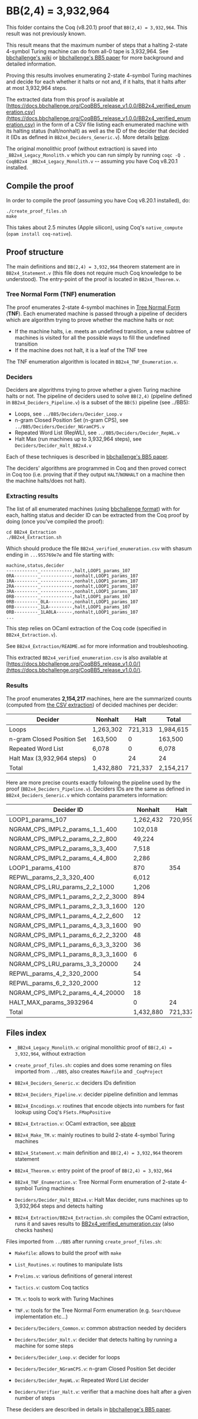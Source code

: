 # BB(2,4) = 3,932,964

This folder contains the Coq (v8.20.1) proof that `BB(2,4) = 3,932,964`. This result was not previously known.

This result means that the maximum number of steps that a halting 2-state 4-symbol Turing machine can do from all-0 tape is 3,932,964. See [bbchallenge's wiki](https://wiki.bbchallenge.org/wiki/Main_Page) or [bbchallenge's BB5 paper](https://github.com/bbchallenge/bbchallenge-paper) for more background and detailed information.

Proving this results involves enumerating 2-state 4-symbol Turing machines and decide for each whether it halts or not and, if it halts, that it halts after at most 3,932,964 steps.

The extracted data from this proof is available at [https://docs.bbchallenge.org/CoqBB5_release_v1.0.0/BB2x4_verified_enumeration.csv](https://docs.bbchallenge.org/CoqBB5_release_v1.0.0/BB2x4_verified_enumeration.csv) in the form of a CSV file listing each enumerated machine with its halting status (halt/nonhalt) as well as the ID of the decider that decided it (IDs as defined in `BB2x4_Deciders_Generic.v`). More details [below](#extracting-results).

The original monolithic proof (without extraction) is saved into `_BB2x4_Legacy_Monolith.v` which you can run simply by running `coqc -Q . CoqBB2x4 _BB2x4_Legacy_Monolith.v` -- assuming you have Coq v8.20.1 installed.

## Compile the proof

In order to compile the proof (assuming you have Coq v8.20.1 installed), do:

```
./create_proof_files.sh
make
```

This takes about 2.5 minutes (Apple silicon), using Coq's `native_compute` (`opam install coq-native`).

## Proof structure

The main definitions and `BB(2,4) = 3,932,964` theorem statement are in `BB2x4_Statement.v` (this file does not require much Coq knowledge to be understood). The entry-point of the proof is located in `BB2x4_Theorem.v`.

### Tree Normal Form (TNF) enumeration

The proof enumerates 2-state 4-symbol machines in [Tree Normal Form](https://wiki.bbchallenge.org/wiki/Tree_Normal_Form) (**TNF**). Each enumerated machine is passed through a pipeline of deciders which are algorithm trying to prove whether the machine halts or not:

- If the machine halts, i.e. meets an undefined transition, a new subtree of machines is visited for all the possible ways to fill the undefined transition
- If the machine does not halt, it is a leaf of the TNF tree

The TNF enumeration algorithm is located in `BB2x4_TNF_Enumeration.v`.

### Deciders

Deciders are algorithms trying to prove whether a given Turing machine halts or not. The pipeline of deciders used to solve `BB(2,4)` (pipeline defined in `BB2x4_Deciders_Pipeline.v`) is a subset of the `BB(5)` pipeline (see ../BB5):

- Loops, see `../BB5/Deciders/Decider_Loop.v`
- n-gram Closed Position Set (n-gram CPS), see `../BB5/Deciders/Decider_NGramCPS.v`
- Repeated Word List (RepWL), see `../BB5/Deciders/Decider_RepWL.v`
- Halt Max (run machines up to 3,932,964 steps), see `Deciders/Decider_Halt_BB2x4.v`

Each of these techniques is described in [bbchallenge's BB5 paper](https://github.com/bbchallenge/bbchallenge-paper).

The deciders' algorithms are programmed in Coq and then proved correct in Coq too (i.e. proving that if they output `HALT`/`NONHALT` on a machine then the machine halts/does not halt).

### Extracting results

The list of all enumerated machines (using [bbchallenge format](https://discuss.bbchallenge.org/t/standard-tm-text-format/60/28?u=cosmo)) with for each, halting status and decider ID can be extracted from the Coq proof by doing (once you've compiled the proof):

```
cd BB2x4_Extraction
./BB2x4_Extraction.sh
```

Which should produce the file `BB2x4_verified_enumeration.csv` with shasum ending in `...955769e7e` and file starting with:

```
machine,status,decider
------------_------------,halt,LOOP1_params_107
0RA---------_------------,nonhalt,LOOP1_params_107
1RA---------_------------,nonhalt,LOOP1_params_107
2RA---------_------------,nonhalt,LOOP1_params_107
3RA---------_------------,nonhalt,LOOP1_params_107
0RB---------_------------,halt,LOOP1_params_107
0RB---------_0LA---------,nonhalt,LOOP1_params_107
0RB---------_1LA---------,halt,LOOP1_params_107
0RB---------_1LA0LA------,nonhalt,LOOP1_params_107
...
```

This step relies on OCaml extraction of the Coq code (specified in `BB2x4_Extraction.v`).

See `BB2x4_Extraction/README.md` for more information and troubleshooting.

This extracted `BB2x4_verified_enumeration.csv` is also available at [https://docs.bbchallenge.org/CoqBB5_release_v1.0.0/](https://docs.bbchallenge.org/CoqBB5_release_v1.0.0/).

### Results

The proof enumerates **2,154,217** machines, here are the summarized counts (computed from [the CSV extraction](https://docs.bbchallenge.org/CoqBB5_release_v1.0.0/BB2x4_verified_enumeration.csv)) of decided machines per decider:

| Decider                        | Nonhalt   | Halt    | Total     |
| ------------------------------ | --------- | ------- | --------- |
| Loops                          | 1,263,302 | 721,313 | 1,984,615 |
| n-gram Closed Position Set     | 163,500   | 0       | 163,500   |
| Repeated Word List             | 6,078     | 0       | 6,078     |
| Halt Max (3,932,964 steps)     | 0         | 24      | 24        |
| Total                          | 1,432,880 | 721,337 | 2,154,217 |

Here are more precise counts exactly following the pipeline used by the proof (`BB2x4_Deciders_Pipeline.v`). Deciders IDs are the same as defined in `BB2x4_Deciders_Generic.v` which contains parameters information:

| Decider ID                        | Nonhalt   | Halt    | Total     |
| --------------------------------- | --------- | ------- | --------- |
| LOOP1_params_107                  | 1,262,432 | 720,959 | 1,983,391 |
| NGRAM_CPS_IMPL2_params_1_1_400    | 102,018   |         |           |
| NGRAM_CPS_IMPL2_params_2_2_800    | 49,224    |         |           |
| NGRAM_CPS_IMPL2_params_3_3_400    | 7,518     |         |           |
| NGRAM_CPS_IMPL2_params_4_4_800    | 2,286     |         |           |
| LOOP1_params_4100                 | 870       | 354     | 1,224     |
| REPWL_params_2_3_320_400          | 6,012     |         |           |
| NGRAM_CPS_LRU_params_2_2_1000     | 1,206     |         |           |
| NGRAM_CPS_IMPL1_params_2_2_2_3000 | 894       |         |           |
| NGRAM_CPS_IMPL1_params_2_3_3_1600 | 120       |         |           |
| NGRAM_CPS_IMPL1_params_4_2_2_600  | 12        |         |           |
| NGRAM_CPS_IMPL1_params_4_3_3_1600 | 90        |         |           |
| NGRAM_CPS_IMPL1_params_6_2_2_3200 | 48        |         |           |
| NGRAM_CPS_IMPL1_params_6_3_3_3200 | 36        |         |           |
| NGRAM_CPS_IMPL1_params_8_3_3_1600 | 6         |         |           |
| NGRAM_CPS_LRU_params_3_3_20000    | 24        |         |           |
| REPWL_params_4_2_320_2000         | 54        |         |           |
| REPWL_params_6_2_320_2000         | 12        |         |           |
| NGRAM_CPS_IMPL2_params_4_4_20000  | 18        |         |           |
| HALT_MAX_params_3932964           | 0         | 24      | 24        |
| Total                             | 1,432,880 | 721,337 | 2,154,217 |

## Files index

- `_BB2x4_Legacy_Monolith.v`: original monolithic proof of `BB(2,4) = 3,932,964`, without extraction

- `create_proof_files.sh`: copies and does some renaming on files imported from `../BB5`, also creates `Makefile` and `_CoqProject`
- `BB2x4_Deciders_Generic.v`: deciders IDs definition
- `BB2x4_Deciders_Pipeline.v`: decider pipeline definition and lemmas
- `BB2x4_Encodings.v`: routines that encode objects into numbers for fast lookup using Coq's `FSets.FMapPositive`
- `BB2x4_Extraction.v`: OCaml extraction, see [above](#extracting-results)
- `BB2x4_Make_TM.v`: mainly routines to build 2-state 4-symbol Turing machines
- `BB2x4_Statement.v`: main definition and `BB(2,4) = 3,932,964` theorem statement
- `BB2x4_Theorem.v`: entry point of the proof of `BB(2,4) = 3,932,964`
- `BB2x4_TNF_Enumeration.v`: Tree Normal Form enumeration of 2-state 4-symbol Turing machines
- `Deciders/Decider_Halt_BB2x4.v`: Halt Max decider, runs machines up to 3,932,964 steps and detects halting
- `BB2x4_Extraction/BB2x4_Extraction.sh`: compiles the OCaml extraction, runs it and saves results to [BB2x4_verified_enumeration.csv](https://docs.bbchallenge.org/CoqBB5_release_v1.0.0/) (also checks hashes)

Files imported from `../BB5` after running `create_proof_files.sh`:

- `Makefile`: allows to build the proof with `make`
- `List_Routines.v`: routines to manipulate lists
- `Prelims.v`: various definitions of general interest
- `Tactics.v`: custom Coq tactics
- `TM.v`: tools to work with Turing Machines
- `TNF.v`: tools for the Tree Normal Form enumeration (e.g. `SearchQueue` implementation etc...)

- `Deciders/Deciders_Common.v`: common abstraction needed by deciders
- `Deciders/Decider_Halt.v`: decider that detects halting by running a machine for some steps
- `Deciders/Decider_Loop.v`: decider for loops
- `Deciders/Decider_NGramCPS.v`: n-gram Closed Position Set decider
- `Deciders/Decider_RepWL.v`: Repeated Word List decider
- `Deciders/Verifier_Halt.v`: verifier that a machine does halt after a given number of steps


These deciders are described in details in [bbchallenge's BB5 paper](https://github.com/bbchallenge/bbchallenge-paper).